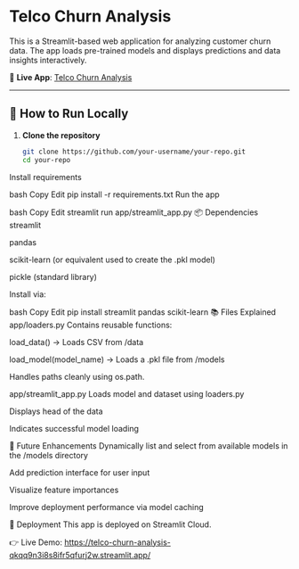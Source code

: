 # Telco Churn Analysis

This is a Streamlit-based web application for analyzing customer churn data. The app loads pre-trained models and displays predictions and data insights interactively.

🔗 **Live App**: [Telco Churn Analysis](https://telco-churn-analysis-qkqq9n3i8s8ifr5qfurj2w.streamlit.app/)

---

## 🚀 How to Run Locally

1. **Clone the repository**

   ```bash
   git clone https://github.com/your-username/your-repo.git
   cd your-repo
Install requirements

bash
Copy
Edit
pip install -r requirements.txt
Run the app

bash
Copy
Edit
streamlit run app/streamlit_app.py
📦 Dependencies
streamlit

pandas

scikit-learn (or equivalent used to create the .pkl model)

pickle (standard library)

Install via:

bash
Copy
Edit
pip install streamlit pandas scikit-learn
📚 Files Explained
app/loaders.py
Contains reusable functions:

load_data() → Loads CSV from /data

load_model(model_name) → Loads a .pkl file from /models

Handles paths cleanly using os.path.

app/streamlit_app.py
Loads model and dataset using loaders.py

Displays head of the data

Indicates successful model loading

🔮 Future Enhancements
Dynamically list and select from available models in the /models directory

Add prediction interface for user input

Visualize feature importances

Improve deployment performance via model caching

📡 Deployment
This app is deployed on Streamlit Cloud.

👉 Live Demo: https://telco-churn-analysis-qkqq9n3i8s8ifr5qfurj2w.streamlit.app/
